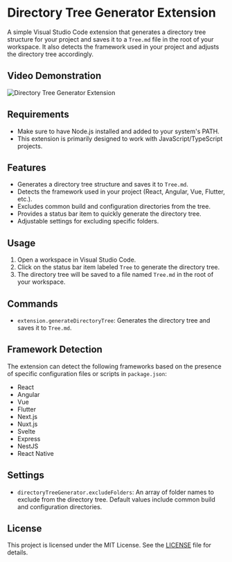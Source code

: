 # Directory Tree Generator Extension

A simple Visual Studio Code extension that generates a directory tree structure for your project and saves it to a `Tree.md` file in the root of your workspace. It also detects the framework used in your project and adjusts the directory tree accordingly.

## Video Demonstration
![Directory Tree Generator Extension](https://github.com/user-attachments/assets/f6bd5299-2021-42d9-bfb7-0387624cfa34)

## Requirements

- Make sure to have Node.js installed and added to your system's PATH.
- This extension is primarily designed to work with JavaScript/TypeScript projects.

## Features

- Generates a directory tree structure and saves it to `Tree.md`.
- Detects the framework used in your project (React, Angular, Vue, Flutter, etc.).
- Excludes common build and configuration directories from the tree.
- Provides a status bar item to quickly generate the directory tree.
- Adjustable settings for excluding specific folders.

## Usage

1. Open a workspace in Visual Studio Code.
2. Click on the status bar item labeled `Tree` to generate the directory tree.
3. The directory tree will be saved to a file named `Tree.md` in the root of your workspace.

## Commands

- `extension.generateDirectoryTree`: Generates the directory tree and saves it to `Tree.md`.

## Framework Detection

The extension can detect the following frameworks based on the presence of specific configuration files or scripts in `package.json`:

- React
- Angular
- Vue
- Flutter
- Next.js
- Nuxt.js
- Svelte
- Express
- NestJS
- React Native

## Settings

- `directoryTreeGenerator.excludeFolders`: An array of folder names to exclude from the directory tree. Default values include common build and configuration directories.

## License

This project is licensed under the MIT License. See the [LICENSE](LICENSE) file for details.
